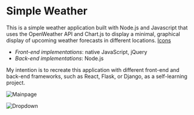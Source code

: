 # Simple Weather

This is a simple weather application built with Node.js and Javascript that uses the OpenWeather API and Chart.js to display a minimal, graphical display of upcoming weather forecasts in different locations. [Icons](https://iconstore.co/icons/weather-vector-icons/)

- *Front-end implementations*: native JavaScript, jQuery
- *Back-end implementations*: Node.js

My intention is to recreate this application with different front-end and back-end frameworks, such as React, Flask, or Django, as a self-learning project.

![Mainpage](https://imgur.com/4M5IELP.png)

![Dropdown](https://imgur.com/EHuuTtv.png)
